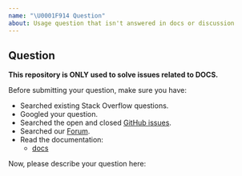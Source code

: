 ```yaml
---
name: "\U0001F914 Question"
about: Usage question that isn't answered in docs or discussion
---
```


## Question

**This repository is ONLY used to solve issues related to DOCS.**

Before submitting your question, make sure you have:

- Searched existing Stack Overflow questions.
- Googled your question.
- Searched the open and closed [GitHub issues](https://github.com/vesoft-inc/nebula-docs/issues).
- Searched our [Forum](https://discuss.nebula-graph.io/).
- Read the documentation:
  - [docs](https://docs.nebula-graph.io/)

Now, please describe your question here:
